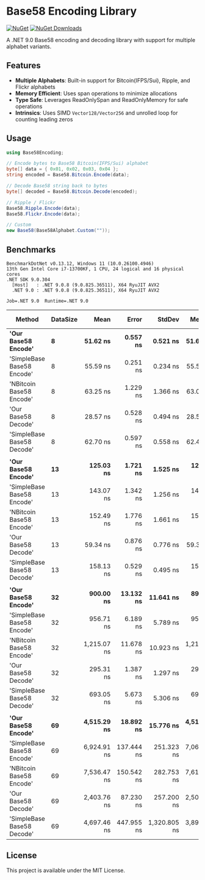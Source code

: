 # Base58 Encoding Library

[![NuGet](https://img.shields.io/nuget/v/Base58Encoding.svg)](https://www.nuget.org/packages/Base58Encoding/)
[![NuGet Downloads](https://img.shields.io/nuget/dt/Base58Encoding.svg)](https://www.nuget.org/packages/Base58Encoding/)

A .NET 9.0 Base58 encoding and decoding library with support for multiple alphabet variants.

## Features

- **Multiple Alphabets**: Built-in support for Bitcoin(IFPS/Sui), Ripple, and Flickr alphabets
- **Memory Efficient**: Uses span operations to minimize allocations
- **Type Safe**: Leverages ReadOnlySpan and ReadOnlyMemory for safe operations
- **Intrinsics**: Uses SIMD `Vector128/Vector256` and unrolled loop for counting leading zeros

## Usage

```csharp
using Base58Encoding;

// Encode bytes to Base58 Bitcoin(IFPS/Sui) alphabet
byte[] data = { 0x01, 0x02, 0x03, 0x04 };
string encoded = Base58.Bitcoin.Encode(data);

// Decode Base58 string back to bytes
byte[] decoded = Base58.Bitcoin.Decode(encoded);

// Ripple / Flickr
Base58.Ripple.Encode(data);
Base58.Flickr.Encode(data);

// Custom
new Base58(Base58Alphabet.Custom(""));
```

## Benchmarks

```
BenchmarkDotNet v0.13.12, Windows 11 (10.0.26100.4946)
13th Gen Intel Core i7-13700KF, 1 CPU, 24 logical and 16 physical cores
.NET SDK 9.0.304
  [Host]   : .NET 9.0.8 (9.0.825.36511), X64 RyuJIT AVX2
  .NET 9.0 : .NET 9.0.8 (9.0.825.36511), X64 RyuJIT AVX2

Job=.NET 9.0  Runtime=.NET 9.0  
```
| Method                     | DataSize | Mean        | Error      | StdDev       | Median      | Ratio | RatioSD | Gen0   | Allocated | Alloc Ratio |
|--------------------------- |--------- |------------:|-----------:|-------------:|------------:|------:|--------:|-------:|----------:|------------:|
| **&#39;Our Base58 Encode&#39;**        | **8**        |    **51.62 ns** |   **0.557 ns** |     **0.521 ns** |    **51.62 ns** |  **1.81** |    **0.04** | **0.0030** |      **48 B** |        **1.50** |
| &#39;SimpleBase Base58 Encode&#39; | 8        |    55.59 ns |   0.251 ns |     0.234 ns |    55.59 ns |  1.95 |    0.03 | 0.0030 |      48 B |        1.50 |
| &#39;NBitcoin Base58 Encode&#39;   | 8        |    63.25 ns |   1.229 ns |     1.366 ns |    63.07 ns |  2.23 |    0.05 | 0.0030 |      48 B |        1.50 |
| &#39;Our Base58 Decode&#39;        | 8        |    28.57 ns |   0.528 ns |     0.494 ns |    28.54 ns |  1.00 |    0.00 | 0.0020 |      32 B |        1.00 |
| &#39;SimpleBase Base58 Decode&#39; | 8        |    62.70 ns |   0.597 ns |     0.558 ns |    62.45 ns |  2.20 |    0.04 | 0.0020 |      32 B |        1.00 |
|                            |          |             |            |              |             |       |         |        |           |             |
| **&#39;Our Base58 Encode&#39;**        | **13**       |   **125.03 ns** |   **1.721 ns** |     **1.525 ns** |   **124.68 ns** |  **2.11** |    **0.03** | **0.0041** |      **64 B** |        **1.60** |
| &#39;SimpleBase Base58 Encode&#39; | 13       |   143.07 ns |   1.342 ns |     1.256 ns |   143.22 ns |  2.41 |    0.05 | 0.0041 |      64 B |        1.60 |
| &#39;NBitcoin Base58 Encode&#39;   | 13       |   152.49 ns |   1.776 ns |     1.661 ns |   153.13 ns |  2.57 |    0.04 | 0.0041 |      64 B |        1.60 |
| &#39;Our Base58 Decode&#39;        | 13       |    59.34 ns |   0.876 ns |     0.776 ns |    59.35 ns |  1.00 |    0.00 | 0.0025 |      40 B |        1.00 |
| &#39;SimpleBase Base58 Decode&#39; | 13       |   158.13 ns |   0.529 ns |     0.495 ns |   158.19 ns |  2.66 |    0.04 | 0.0024 |      40 B |        1.00 |
|                            |          |             |            |              |             |       |         |        |           |             |
| **&#39;Our Base58 Encode&#39;**        | **32**       |   **900.00 ns** |  **13.132 ns** |    **11.641 ns** |   **899.01 ns** |  **3.05** |    **0.04** | **0.0067** |     **112 B** |        **2.00** |
| &#39;SimpleBase Base58 Encode&#39; | 32       |   956.71 ns |   6.189 ns |     5.789 ns |   955.69 ns |  3.24 |    0.02 | 0.0057 |     112 B |        2.00 |
| &#39;NBitcoin Base58 Encode&#39;   | 32       | 1,215.07 ns |  11.678 ns |    10.923 ns | 1,216.22 ns |  4.11 |    0.04 | 0.0057 |     112 B |        2.00 |
| &#39;Our Base58 Decode&#39;        | 32       |   295.31 ns |   1.387 ns |     1.297 ns |   295.56 ns |  1.00 |    0.00 | 0.0033 |      56 B |        1.00 |
| &#39;SimpleBase Base58 Decode&#39; | 32       |   693.05 ns |   5.673 ns |     5.306 ns |   691.92 ns |  2.35 |    0.02 | 0.0029 |      56 B |        1.00 |
|                            |          |             |            |              |             |       |         |        |           |             |
| **&#39;Our Base58 Encode&#39;**        | **69**       | **4,515.29 ns** |  **18.892 ns** |    **15.776 ns** | **4,519.64 ns** |  **2.41** |    **0.82** | **0.0076** |     **216 B** |        **2.25** |
| &#39;SimpleBase Base58 Encode&#39; | 69       | 6,924.91 ns | 137.444 ns |   251.323 ns | 7,064.97 ns |  3.08 |    0.74 | 0.0076 |     216 B |        2.25 |
| &#39;NBitcoin Base58 Encode&#39;   | 69       | 7,536.47 ns | 150.542 ns |   282.753 ns | 7,613.02 ns |  3.36 |    0.79 | 0.0076 |     216 B |        2.25 |
| &#39;Our Base58 Decode&#39;        | 69       | 2,403.76 ns |  87.230 ns |   257.200 ns | 2,503.34 ns |  1.00 |    0.00 | 0.0057 |      96 B |        1.00 |
| &#39;SimpleBase Base58 Decode&#39; | 69       | 4,697.46 ns | 447.955 ns | 1,320.805 ns | 3,896.45 ns |  1.98 |    0.58 |      - |      96 B |        1.00 |


## License

This project is available under the MIT License.